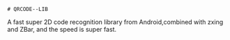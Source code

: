     # QRCODE--LIB
A fast super 2D code recognition library from Android,combined with zxing and ZBar, and the speed is super fast.
